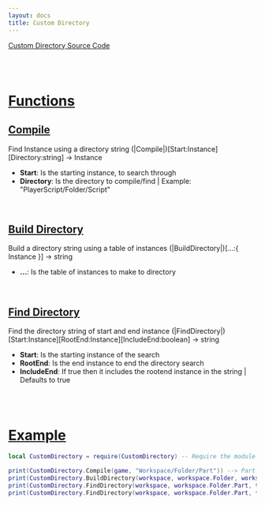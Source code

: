 ```yaml
---
layout: docs
title: Custom Directory
---
```


[Custom Directory Source Code](https://github.com/Monnapse/Utils/blob/main/src/Instances/CustomDirectory.lua "Source Code")

<br>
<br>

# [Functions](#functions)
## [Compile](#compile)
Find Instance using a directory string
(|Compile|)[Start:Instance][Directory:string]
-> Instance 

- **Start**: Is the starting instance, to search through
- **Directory**: Is the directory to compile/find | Example: "PlayerScript/Folder/Script"

<br>

## [Build Directory](#build-directory)
Build a directory string using a table of instances
(|BuildDirectory|)[...:{ Instance }]
-> string 

- **...**: Is the table of instances to make to directory

<br>

## [Find Directory](#find-directory)
Find the directory string of start and end instance
(|FindDirectory|)[Start:Instance][RootEnd:Instance][IncludeEnd:boolean]
-> string

- **Start**: Is the starting instance of the search
- **RootEnd**: Is the end instance to end the directory search
- **IncludeEnd**: If true then it includes the rootend instance in the string | Defaults to true

<br>
<br>

# [Example](#example)
```lua
local CustomDirectory = require(CustomDirectory) -- Require the module

print(CustomDirectory.Compile(game, "Workspace/Folder/Part")) --> Part
print(CustomDirectory.BuildDirectory(workspace, workspace.Folder, workspace.Part)) --> "Workspace/Folder/Part"
print(CustomDirectory.FindDirectory(workspace, workspace.Folder.Part, true)) --> "Workspace/Folder/Part"
print(CustomDirectory.FindDirectory(workspace, workspace.Folder.Part, false)) --> "Workspace/Folder"
```